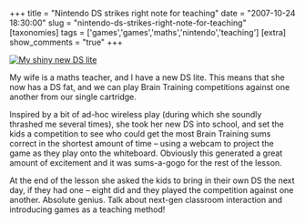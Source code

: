 +++
title = "Nintendo DS strikes right note for teaching"
date = "2007-10-24 18:30:00"
slug = "nintendo-ds-strikes-right-note-for-teaching"
[taxonomies]
tags = ['games','games','maths','nintendo','teaching']
[extra]
show_comments = "true"
+++

[![My shiny new DS lite](http://farm2.static.flickr.com/1050/839345365_231ddf1242.jpg)](http://flickr.com/photos/pip/839345365/)

My wife is a maths teacher, and I have a new DS lite. This means that she now has a DS fat, and we can play Brain Training competitions against one another from our single cartridge.

Inspired by a bit of ad-hoc wireless play (during which she soundly thrashed me several times), she took her new DS into school, and set the kids a competition to see who could get the most Brain Training sums correct in the shortest amount of time – using a webcam to project the game as they play onto the whiteboard. Obviously this generated a great amount of excitement and it was sums-a-gogo for the rest of the lesson.

At the end of the lesson she asked the kids to bring in their own DS the next day, if they had one – eight did and they played the competition against one another. Absolute genius. Talk about next-gen classroom interaction and introducing games as a teaching method!
